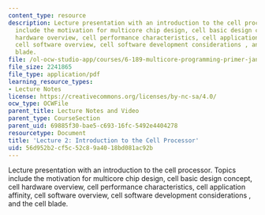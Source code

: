 ```yaml
---
content_type: resource
description: Lecture presentation with an introduction to the cell processor. Topics
  include the motivation for multicore chip design, cell basic design concept, cell
  hardware overview, cell performance characteristics, cell application affinity,
  cell software overview, cell software development considerations , and the cell
  blade.
file: /ol-ocw-studio-app/courses/6-189-multicore-programming-primer-january-iap-2007/56d952b2cf5c52c89a4018bd081ac92b_lec2cell.pdf
file_size: 2241865
file_type: application/pdf
learning_resource_types:
- Lecture Notes
license: https://creativecommons.org/licenses/by-nc-sa/4.0/
ocw_type: OCWFile
parent_title: Lecture Notes and Video
parent_type: CourseSection
parent_uid: 69885f30-bae5-c693-16fc-5492e4404278
resourcetype: Document
title: 'Lecture 2: Introduction to the Cell Processor'
uid: 56d952b2-cf5c-52c8-9a40-18bd081ac92b
---
```

Lecture presentation with an introduction to the cell processor. Topics include the motivation for multicore chip design, cell basic design concept, cell hardware overview, cell performance characteristics, cell application affinity, cell software overview, cell software development considerations , and the cell blade.